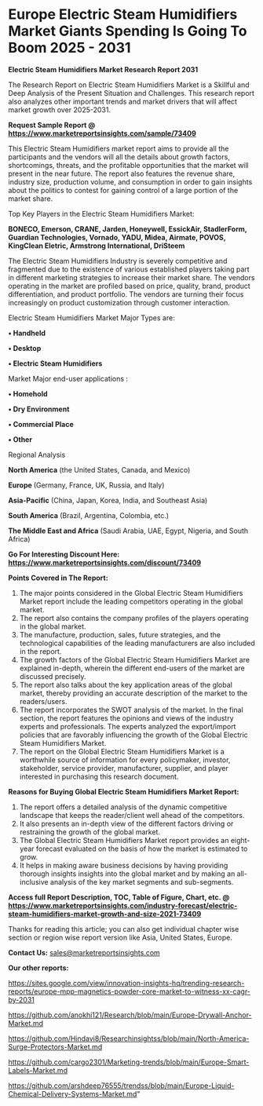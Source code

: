 # Europe Electric Steam Humidifiers Market Giants Spending Is Going To Boom 2025 - 2031

<strong>Electric Steam Humidifiers Market Research Report 2031</strong>

The Research Report on Electric Steam Humidifiers Market is a Skillful and Deep Analysis of the Present Situation and Challenges. This research report also analyzes other important trends and market drivers that will affect market growth over 2025-2031.

<strong>Request Sample Report @ <a href=https://www.marketreportsinsights.com/sample/73409>https://www.marketreportsinsights.com/sample/73409</a></strong>

This Electric Steam Humidifiers market report aims to provide all the participants and the vendors will all the details about growth factors, shortcomings, threats, and the profitable opportunities that the market will present in the near future. The report also features the revenue share, industry size, production volume, and consumption in order to gain insights about the politics to contest for gaining control of a large portion of the market share.

Top Key Players in the Electric Steam Humidifiers Market:

<strong>BONECO, Emerson, CRANE, Jarden, Honeywell, EssickAir, StadlerForm, Guardian Technologies, Vornado, YADU, Midea, Airmate, POVOS, KingClean Eletric, Armstrong International, DriSteem</strong>

The Electric Steam Humidifiers Industry is severely competitive and fragmented due to the existence of various established players taking part in different marketing strategies to increase their market share. The vendors operating in the market are profiled based on price, quality, brand, product differentiation, and product portfolio. The vendors are turning their focus increasingly on product customization through customer interaction.

Electric Steam Humidifiers Market Major Types are:

<strong>• Handheld

• Desktop

• Electric Steam Humidifiers</strong>

Market Major end-user applications :

<strong>• Homehold

• Dry Environment

• Commercial Place

• Other</strong>

Regional Analysis

</u><strong><b>North America</b></strong> (the United States, Canada, and Mexico)

<strong><b>Europe </b></strong>(Germany, France, UK, Russia, and Italy)

<strong><b>Asia-Pacific</b></strong> (China, Japan, Korea, India, and Southeast Asia)

<strong><b>South America</b></strong> (Brazil, Argentina, Colombia, etc.)

<strong><b>The Middle East and Africa</b></strong> (Saudi Arabia, UAE, Egypt, Nigeria, and South Africa)

<strong>Go For Interesting Discount Here: <a href=https://www.marketreportsinsights.com/discount/73409>https://www.marketreportsinsights.com/discount/73409</a></strong>

<strong>Points Covered in The Report:</strong>
<ol>
  <li>The major points considered in the Global Electric Steam Humidifiers Market report include the leading competitors operating in the global market.</li>
  <li>The report also contains the company profiles of the players operating in the global market.</li>
  <li>The manufacture, production, sales, future strategies, and the technological capabilities of the leading manufacturers are also included in the report.</li>
  <li>The growth factors of the Global Electric Steam Humidifiers Market are explained in-depth, wherein the different end-users of the market are discussed precisely.</li>
  <li>The report also talks about the key application areas of the global market, thereby providing an accurate description of the market to the readers/users.</li>
  <li>The report incorporates the SWOT analysis of the market. In the final section, the report features the opinions and views of the industry experts and professionals. The experts analyzed the export/import policies that are favorably influencing the growth of the Global Electric Steam Humidifiers Market.</li>
  <li>The report on the Global Electric Steam Humidifiers Market is a worthwhile source of information for every policymaker, investor, stakeholder, service provider, manufacturer, supplier, and player interested in purchasing this research document.</li>
</ol>
<strong>Reasons for Buying Global Electric Steam Humidifiers Market Report:</strong>

<ol>
  <li>The report offers a detailed analysis of the dynamic competitive landscape that keeps the reader/client well ahead of the competitors.</li>
  <li>It also presents an in-depth view of the different factors driving or restraining the growth of the global market.</li>
  <li>The Global Electric Steam Humidifiers Market report provides an eight-year forecast evaluated on the basis of how the market is estimated to grow.</li>
  <li>It helps in making aware business decisions by having providing thorough insights insights into the global market and by making an all-inclusive analysis of the key market segments and sub-segments.</li>
</ol>
<strong>Access full Report Description, TOC, Table of Figure, Chart, etc. @ <a href=https://www.marketreportsinsights.com/industry-forecast/electric-steam-humidifiers-market-growth-and-size-2021-73409>https://www.marketreportsinsights.com/industry-forecast/electric-steam-humidifiers-market-growth-and-size-2021-73409</a></strong>


Thanks for reading this article; you can also get individual chapter wise section or region wise report version like Asia, United States, Europe.

<strong>Contact Us:</strong>
sales@marketreportsinsights.com

<strong>Our other reports:</strong>

<a href=https://sites.google.com/view/innovation-insights-hq/trending-research-reports/europe-mpp-magnetics-powder-core-market-to-witness-xx-cagr-by-2031>https://sites.google.com/view/innovation-insights-hq/trending-research-reports/europe-mpp-magnetics-powder-core-market-to-witness-xx-cagr-by-2031</a>

<a href=https://github.com/anokhi121/Research/blob/main/Europe-Drywall-Anchor-Market.md>https://github.com/anokhi121/Research/blob/main/Europe-Drywall-Anchor-Market.md</a>

<a href=https://github.com/Hindavi8/Researchinsightss/blob/main/North-America-Surge-Protectors-Market.md>https://github.com/Hindavi8/Researchinsightss/blob/main/North-America-Surge-Protectors-Market.md</a>

<a href=https://github.com/cargo2301/Marketing-trends/blob/main/Europe-Smart-Labels-Market.md>https://github.com/cargo2301/Marketing-trends/blob/main/Europe-Smart-Labels-Market.md</a>

<a href=https://github.com/arshdeep76555/trendss/blob/main/Europe-Liquid-Chemical-Delivery-Systems-Market.md>https://github.com/arshdeep76555/trendss/blob/main/Europe-Liquid-Chemical-Delivery-Systems-Market.md</a>"
